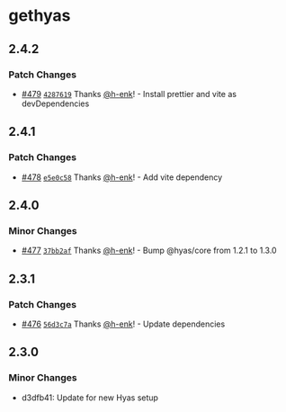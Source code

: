 # gethyas

## 2.4.2

### Patch Changes

- [#479](https://github.com/gethyas/hyas/pull/479) [`4287619`](https://github.com/gethyas/hyas/commit/4287619758d7c2e7ace9277eef30f40ffaa6fced) Thanks [@h-enk](https://github.com/h-enk)! - Install prettier and vite as devDependencies

## 2.4.1

### Patch Changes

- [#478](https://github.com/gethyas/hyas/pull/478) [`e5e0c58`](https://github.com/gethyas/hyas/commit/e5e0c58c5e088f06bcb38510406010a3cfc4dc4f) Thanks [@h-enk](https://github.com/h-enk)! - Add vite dependency

## 2.4.0

### Minor Changes

- [#477](https://github.com/gethyas/hyas/pull/477) [`37bb2af`](https://github.com/gethyas/hyas/commit/37bb2af525d190dc7c69894e99321ddf2f99c82a) Thanks [@h-enk](https://github.com/h-enk)! - Bump @hyas/core from 1.2.1 to 1.3.0

## 2.3.1

### Patch Changes

- [#476](https://github.com/gethyas/hyas/pull/476) [`56d3c7a`](https://github.com/gethyas/hyas/commit/56d3c7a2a6e41ac662835080b37e5fd0289b895d) Thanks [@h-enk](https://github.com/h-enk)! - Update dependencies

## 2.3.0

### Minor Changes

- d3dfb41: Update for new Hyas setup
